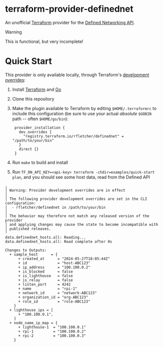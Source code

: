 # terraform-provider-definednet

An unofficial [Terraform](https://www.terraform.io) provider for the
[Defined Networking API](https://docs.defined.net/api/defined-networking-api/).

> [!WARNING]
> This is functional, but very incomplete!

# Quick Start

This provider is only available locally, through Terraform's
[development overrides](https://developer.hashicorp.com/terraform/cli/config/config-file#development-overrides-for-provider-developers):

1. Install [Terraform](https://developer.hashicorp.com/terraform/install) and
   [Go](https://go.dev/doc/install)
2. Clone this repository
3. Make the plugin available to Terraform by editing `$HOME/.terraformrc` to
   include this configuration (be sure to use your actual *absolute* `$GOBIN`
   path -- often `$HOME/go/bin`):

        provider_installation {
          dev_overrides {
            "registry.terraform.io/rfletcher/definednet" = "/path/to/your/bin"
          }
          direct {}
        }

4. Run `make` to build and install
5. Run `TF_DN_API_KEY=<api-key> terraform -chdir=examples/quick-start plan`, and
   you should see some host data, read from the Defined API

```
╷
│ Warning: Provider development overrides are in effect
│
│ The following provider development overrides are set in the CLI configuration:
│  - rfletcher/definednet in /path/to/your/bin
│
│ The behavior may therefore not match any released version of the provider
│ and applying changes may cause the state to become incompatible with
│ published releases.
╵
data.definednet_hosts.all: Reading...
data.definednet_hosts.all: Read complete after 0s

Changes to Outputs:
  + sample_host      = {
      + created_at      = "2024-05-27T18:05:44Z"
      + id              = "host-ABC123"
      + ip_address      = "100.100.0.2"
      + is_blocked      = false
      + is_lighthouse   = false
      + is_relay        = false
      + listen_port     = 4242
      + name            = "rpi-1"
      + network_id      = "network-ABC123"
      + organization_id = "org-ABC123"
      + role_id         = "role-ABC123"
    }
  + lighthouse_ips = [
      + "100.100.0.1",
    ]
  + node_name_ip_map = {
      + lighthouse-1  = "100.100.0.1"
      + rpi-1         = "100.100.0.2"
      + rpi-2         = "100.100.0.3"
    }
```
